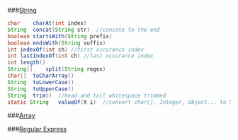 
###[String](https://docs.oracle.com/javase/7/docs/api/java/lang/String.html)

```Java
char    charAt(int index)
String  concat(String str)  //concate to the end
boolean startsWith(String prefix)
boolean endsWith(String suffix)
int indexOf(int ch) //first occurance index
int lastIndexOf(int ch) //last occurance index
int length()
String[]    split(String regex)
char[]  toCharArray()
String  toLowerCase()
String  toUpperCase()
String  trim()  //head and tail whitespace trimmed
static String   valueOf(X i)  //convert char[], Integer, Object... to String

```

###[Array]()


###[Regular Express](https://docs.oracle.com/javase/7/docs/api/java/util/regex/Pattern.html)


